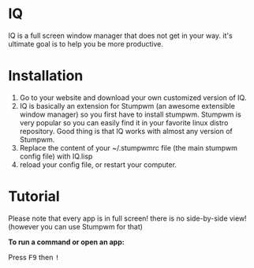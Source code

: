 IQ
==

IQ is a full screen window manager that does not get in your way. it's ultimate goal is to help you be more productive.


Installation
============

1. Go to your website and download your own customized version of IQ.
2. IQ is basically an extension for Stumpwm (an awesome extensible window manager) so you first have to install stumpwm. Stumpwm is very popular so you can easily find it in your favorite linux distro repository. Good thing is that IQ works with almost any version of Stumpwm.
3. Replace the content of your ~/.stumpwmrc file (the main stumpwm config file) with IQ.lisp
4. reload your config file, or restart your computer.


Tutorial
=========

Please note that every app is in full screen! there is no side-by-side view!  (however you can use Stumpwm for that)

 <b>To run a command or open an app: </b> 
 
 Press <kbd>F9</kbd> then <kbd>!</kbd> 
 
 


 
















